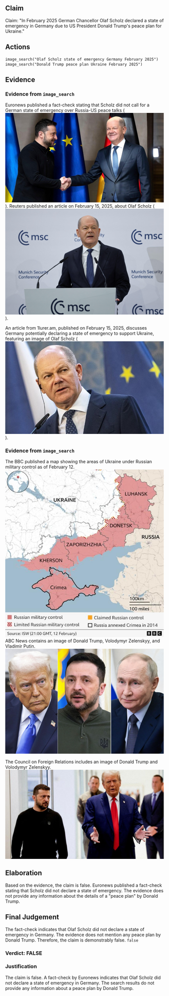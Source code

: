 ## Claim
Claim: "In February 2025 German Chancellor Olaf Scholz declared a state of emergency in Germany due to US President Donald Trump's peace plan for Ukraine."

## Actions
```
image_search("Olaf Scholz state of emergency Germany February 2025")
image_search("Donald Trump peace plan Ukraine February 2025")
```

## Evidence
### Evidence from `image_search`
Euronews published a fact-check stating that Scholz did not call for a German state of emergency over Russia-US peace talks (![image 6414](media/2025-08-29_22-46-1756507594-511420.jpg)). Reuters published an article on February 15, 2025, about Olaf Scholz (![image 6415](media/2025-08-29_22-46-1756507594-724538.jpg)).

An article from 1lurer.am, published on February 15, 2025, discusses Germany potentially declaring a state of emergency to support Ukraine, featuring an image of Olaf Scholz (![image 6417](media/2025-08-29_22-46-1756507595-522486.jpg)).


### Evidence from `image_search`
The BBC published a map showing the areas of Ukraine under Russian military control as of February 12. ![image 6419](media/2025-08-29_22-46-1756507604-234822.jpg) ABC News contains an image of Donald Trump, Volodymyr Zelenskyy, and Vladimir Putin. ![image 6422](media/2025-08-29_22-46-1756507605-557971.jpg)

The Council on Foreign Relations includes an image of Donald Trump and Volodymyr Zelenskyy. ![image 6424](media/2025-08-29_22-46-1756507605-876903.jpg)


## Elaboration
Based on the evidence, the claim is false. Euronews published a fact-check stating that Scholz did not declare a state of emergency. The evidence does not provide any information about the details of a "peace plan" by Donald Trump.


## Final Judgement
The fact-check indicates that Olaf Scholz did not declare a state of emergency in Germany. The evidence does not mention any peace plan by Donald Trump. Therefore, the claim is demonstrably false. `false`

### Verdict: FALSE

### Justification
The claim is false. A fact-check by Euronews indicates that Olaf Scholz did not declare a state of emergency in Germany. The search results do not provide any information about a peace plan by Donald Trump.
